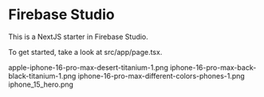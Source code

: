 # Firebase Studio

This is a NextJS starter in Firebase Studio.

To get started, take a look at src/app/page.tsx.

apple-iphone-16-pro-max-desert-titanium-1.png
iphone-16-pro-max-back-black-titanium-1.png
iphone-16-pro-max-different-colors-phones-1.png
iphone_15_hero.png